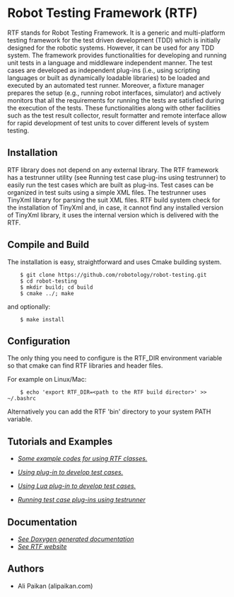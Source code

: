 Robot Testing Framework (RTF)
============================
RTF stands for Robot Testing Framework. It is a generic and multi-platform testing framework for the test driven development (TDD)
which is initially designed for the robotic systems. However, it can be used for any TDD system.
The framework provides functionalities for developing and running unit tests in a language and middleware independent manner. The
test cases are developed as independent plug-ins (i.e., using scripting languages or built as dynamically loadable libraries) to be
loaded and executed by an automated test runner. Moreover, a fixture manager prepares the setup (e.g., running robot interfaces,
simulator) and actively monitors that all the requirements for running the tests are satisfied during the execution of the tests.
These functionalities along with other facilities such as the test result collector, result formatter and remote interface allow
for rapid development of test units to cover different levels of system testing.



Installation
------------
RTF library does not depend on any external library. The RTF framework has a testrunner utility (see Running test case plug-ins
using testrunner) to easily run the test cases which are built as plug-ins. Test cases can be organized in test suits using a
simple XML files. The testrunner uses TinyXml library for parsing the suit XML files. RTF build system check for the installation
of TinyXml and, in case, it cannot find any installed version of TinyXml library, it uses the internal version which is delivered
with the RTF.


Compile and Build
-----------------
The installation is easy, straightforward and uses Cmake building system.
```
    $ git clone https://github.com/robotology/robot-testing.git
    $ cd robot-testing
    $ mkdir build; cd build
    $ cmake ../; make
```

and optionally:
```
    $ make install
```

Configuration
-------------
The only thing you need to configure is the RTF_DIR environment variable so that cmake can find RTF libraries and header files.

For example on Linux/Mac:
```
    $ echo 'export RTF_DIR=<path to the RTF build director>' >> ~/.bashrc
```

Alternatively you can add the RTF 'bin' directory to your system PATH variable.


Tutorials and Examples
-----------------------
* [*Some example codes for using RTF classes.*](http://robotology.github.io/robot-testing/documentation/examples.html)

* [*Using plug-in to develop test cases.*](http://robotology.github.io/robot-testing/documentation/rtf_plugin_example.html)

* [*Using Lua plug-in to develop test cases.*](http://robotology.github.io/robot-testing/documentation/rtf_lua_plugin_example.html)
 
* [*Running test case plug-ins using testrunner*](http://robotology.github.io/robot-testing/documentation/testrunner.html)


Documentation
-------------
* [*See Doxygen generated documentation*](http://robotology.github.io/robot-testing/documentation/index.html)
* [*See RTF website*](http://robotology.github.io/robot-testing/index.html)

Authors
-------
* Ali Paikan (alipaikan.com)

